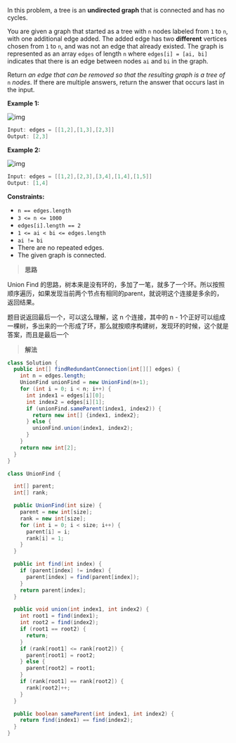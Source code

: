 In this problem, a tree is an **undirected graph** that is connected and has no cycles.

You are given a graph that started as a tree with `n` nodes labeled from `1` to `n`, with one additional edge added. The added edge has two **different** vertices chosen from `1` to `n`, and was not an edge that already existed. The graph is represented as an array `edges` of length `n` where `edges[i] = [ai, bi]` indicates that there is an edge between nodes `ai` and `bi` in the graph.

Return *an edge that can be removed so that the resulting graph is a tree of* `n` *nodes*. If there are multiple answers, return the answer that occurs last in the input.

 

**Example 1:**

![img](https://assets.leetcode.com/uploads/2021/05/02/reduntant1-1-graph.jpg)

```java
Input: edges = [[1,2],[1,3],[2,3]]
Output: [2,3]
```

**Example 2:**

![img](https://assets.leetcode.com/uploads/2021/05/02/reduntant1-2-graph.jpg)

```java
Input: edges = [[1,2],[2,3],[3,4],[1,4],[1,5]]
Output: [1,4]
```

 

**Constraints:**

- `n == edges.length`
- `3 <= n <= 1000`
- `edges[i].length == 2`
- `1 <= ai < bi <= edges.length`
- `ai != bi`
- There are no repeated edges.
- The given graph is connected.

> **思路**

Union Find 的思路，树本来是没有环的，多加了一笔，就多了一个环。所以按照顺序遍历，如果发现当前两个节点有相同的parent，就说明这个连接是多余的，返回结果。

题目说返回最后一个，可以这么理解，这 n 个连接，其中的 n - 1个正好可以组成一棵树，多出来的一个形成了环，那么就按顺序构建树，发现环的时候，这个就是答案，而且是最后一个

> **解法**

```java
class Solution {
  public int[] findRedundantConnection(int[][] edges) {
    int n = edges.length;
    UnionFind unionFind = new UnionFind(n+1);
    for (int i = 0; i < n; i++) {
      int index1 = edges[i][0];
      int index2 = edges[i][1];
      if (unionFind.sameParent(index1, index2)) {
        return new int[] {index1, index2};
      } else {
        unionFind.union(index1, index2);
      }
    }
    return new int[2];
  }
}

class UnionFind {

  int[] parent;
  int[] rank;

  public UnionFind(int size) {
    parent = new int[size];
    rank = new int[size];
    for (int i = 0; i < size; i++) {
      parent[i] = i;
      rank[i] = 1;
    }
  }

  public int find(int index) {
    if (parent[index] != index) {
      parent[index] = find(parent[index]);
    }
    return parent[index];
  }

  public void union(int index1, int index2) {
    int root1 = find(index1);
    int root2 = find(index2);
    if (root1 == root2) {
      return;
    }
    if (rank[root1] <= rank[root2]) {
      parent[root1] = root2;
    } else {
      parent[root2] = root1;
    }
    if (rank[root1] == rank[root2]) {
      rank[root2]++;
    }
  }

  public boolean sameParent(int index1, int index2) {
    return find(index1) == find(index2);
  }
}
```

